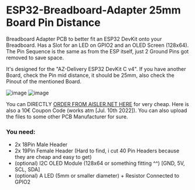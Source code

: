 # ESP32-Breadboard-Adapter 25mm Board Pin Distance

Breadboard Adapter PCB to better fit an ESP32 DevKit onto your Breadboard. Has a Slot for an LED on GPIO2 and an OLED Screen (128x64).
The Pin Sequence is the same as from the ESP itself, just 2 Ground Pins got removed to save space.

It's designed for the "AZ-Delivery ESP32 DevKit C v4". If you have another Board, check the Pin mid distance, it should be 25mm, also check the Pinout of the mentioned Board.

![image](https://user-images.githubusercontent.com/38970388/178162695-d2a2b482-63bd-4fe4-97f3-fff53c4c210c.png)
![image](https://user-images.githubusercontent.com/38970388/178162698-78b5fe60-a0a4-4615-99d2-b88f1fb2cfea.png)


You can DIRECTLY [ORDER FROM AISLER.NET HERE](https://aisler.net/p/QFYZRXHC) for very cheap. Here is also a 10€ Coupon Code (works atm [Jul. 10th 2022]).
You can also upload the files to some other PCB Manufacturer for sure.


### You need:
 - 2x 18Pin Male Header
 - 2x 19Pin Female Header (Hard to find, i cut 40 Pin Headers because they are cheap and easy to get)
 - (optional) I2C OLED Module (128x64 or something fitting ^^) [GND, 5V, SCL, SDA]
 - (optional) A LED (5mm or smaller diameter) + Resistor Connected to GPIO2
